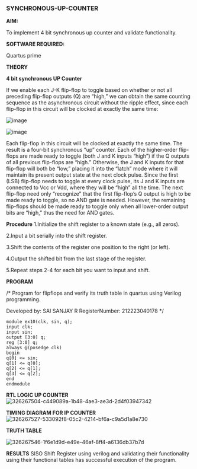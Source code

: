 ### SYNCHRONOUS-UP-COUNTER

**AIM:**

To implement 4 bit synchronous up counter and validate functionality.

**SOFTWARE REQUIRED:**

Quartus prime

**THEORY**

**4 bit synchronous UP Counter**

If we enable each J-K flip-flop to toggle based on whether or not all preceding flip-flop outputs (Q) are “high,” we can obtain the same counting sequence as the asynchronous circuit without the ripple effect, since each flip-flop in this circuit will be clocked at exactly the same time:

![image](https://github.com/naavaneetha/SYNCHRONOUS-UP-COUNTER/assets/154305477/d5db3fa0-e413-404c-b80e-b2f39d82e7e8)


![image](https://github.com/naavaneetha/SYNCHRONOUS-UP-COUNTER/assets/154305477/52cb61eb-d04b-442d-810c-31185a68410b)

Each flip-flop in this circuit will be clocked at exactly the same time.
The result is a four-bit synchronous “up” counter. Each of the higher-order flip-flops are made ready to toggle (both J and K inputs “high”) if the Q outputs of all previous flip-flops are “high.”
Otherwise, the J and K inputs for that flip-flop will both be “low,” placing it into the “latch” mode where it will maintain its present output state at the next clock pulse.
Since the first (LSB) flip-flop needs to toggle at every clock pulse, its J and K inputs are connected to Vcc or Vdd, where they will be “high” all the time.
The next flip-flop need only “recognize” that the first flip-flop’s Q output is high to be made ready to toggle, so no AND gate is needed.
However, the remaining flip-flops should be made ready to toggle only when all lower-order output bits are “high,” thus the need for AND gates.

**Procedure**
1.Initialize the shift register to a known state (e.g., all zeros). 

2.Input a bit serially into the shift register. 

3.Shift the contents of the register one position to the right (or left).

4.Output the shifted bit from the last stage of the register.

5.Repeat steps 2-4 for each bit you want to input and shift.

**PROGRAM**

/* Program for flipflops and verify its truth table in quartus using Verilog programming. 

Developed by: SAI SANJAY R
RegisterNumber: 212223040178
*/
```
module ex10(clk, sin, q);
input clk;
input sin;
output [3:0] q;
reg [3:0] q;
always @(posedge clk)
begin
q[0] <= sin;
q[1] <= q[0];
q[2] <= q[1];
q[3] <= q[2];
end
endmodule
```

**RTL LOGIC UP COUNTER**
![326267504-c449089a-1b48-4ae3-ae3d-2d4f03947342](https://github.com/kanimozhipannerselvam/SYNCHRONOUS-UP-COUNTER/assets/119476060/80fa392e-ca84-4eb1-96c1-205abb96f7ba)


**TIMING DIAGRAM FOR IP COUNTER**
![326267527-533092f8-05c2-4214-bf6a-c9a5d1a8e730](https://github.com/kanimozhipannerselvam/SYNCHRONOUS-UP-COUNTER/assets/119476060/2fe6fe03-b1d4-476b-98ec-69422c358cf0)



**TRUTH TABLE**

![326267546-1f6e1d9d-e49e-46af-8ff4-a6136db37b7d](https://github.com/kanimozhipannerselvam/SYNCHRONOUS-UP-COUNTER/assets/119476060/1311d8fa-8232-4599-b471-ed6fc43c9d63)


**RESULTS**
SISO Shift Register using verilog and validating their functionality using their functional tables has successful execution of the program.
